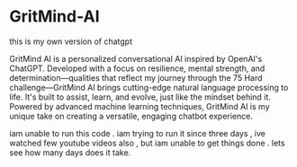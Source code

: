 # GritMind-AI
this is my own version of chatgpt

GritMind AI is a personalized conversational AI inspired by OpenAI's ChatGPT. Developed with a focus on resilience, mental strength, and determination—qualities that reflect my journey through the 75 Hard challenge—GritMind AI brings cutting-edge natural language processing to life. It's built to assist, learn, and evolve, just like the mindset behind it. Powered by advanced machine learning techniques, GritMind AI is my unique take on creating a versatile, engaging chatbot experience.


iam unable to run this code . iam trying to run it since three days , ive watched few youtube videos also , but iam unable to get things done . lets see how many days does it take.